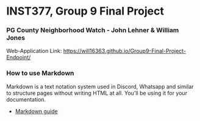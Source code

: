 # INST377, Group 9 Final Project
### PG County Neighborhood Watch - John Lehner & William Jones

Web-Application Link: https://will16363.github.io/Group9-Final-Project-Endpoint/

### How to use Markdown
Markdown is a text notation system used in Discord, Whatsapp and similar to structure pages without writing HTML at all. You'll be using it for your documentation.
* [Markdown guide](https://www.markdownguide.org/cheat-sheet/)
